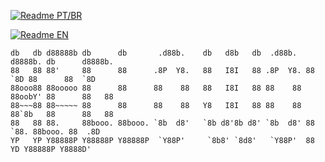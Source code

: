 [![Readme PT/BR](https://img.shields.io/badge/Idioma-Readme%20PT%2FBR-lightgrey)](https://github.com/TarcisioOliveira2021/TarcisioOliveira2021/blob/main/READMEpt.md)

[![Readme EN](https://img.shields.io/badge/Language-English%20EN-lightgrey)](https://github.com/TarcisioOliveira2021/TarcisioOliveira2021/blob/main/READMEen.md)

    db   db d88888b db      db       .d88b.    db   d8b   db  .d88b.  d8888b. db      d8888b. 
    88   88 88'     88      88      .8P  Y8.   88   I8I   88 .8P  Y8. 88  `8D 88      88  `8D 
    88ooo88 88ooooo 88      88      88    88   88   I8I   88 88    88 88oobY' 88      88   88 
    88~~~88 88~~~~~ 88      88      88    88   Y8   I8I   88 88    88 88`8b   88      88   88 
    88   88 88.     88booo. 88booo. `8b  d8'   `8b d8'8b d8' `8b  d8' 88 `88. 88booo. 88  .8D 
    YP   YP Y88888P Y88888P Y88888P  `Y88P'     `8b8' `8d8'   `Y88P'  88   YD Y88888P Y8888D' 
                                                                                          
                                                                                          
